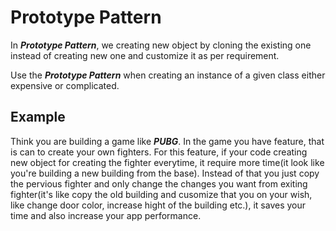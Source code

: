 # Prototype Pattern
In __*Prototype Pattern*__, we creating new object by cloning the existing one instead of creating new one and customize it as per requirement.

Use the __*Prototype Pattern*__ when creating an instance of a given class either expensive or complicated. 

## Example
Think you are building a game like __*PUBG*__. In the game you have feature, that is can to create your own fighters. For this feature, if your code creating new object for creating the fighter everytime, it require more time(it look like you're building a new building from the base). Instead of that you just copy the pervious fighter and only change the changes you want from exiting fighter(it's like copy the old building and cusomize that you on your wish, like change door color, increase hight of the building etc.), it saves your time and also increase your app performance.  

